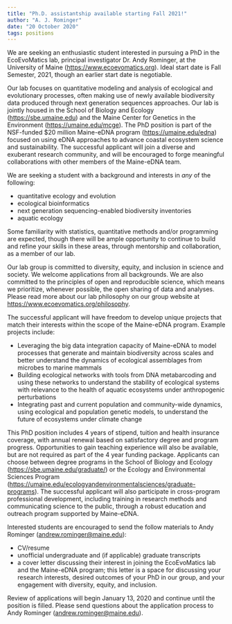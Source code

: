 ```yaml
---
title: "Ph.D. assistantship available starting Fall 2021!"
author: "A. J. Rominger"
date: "20 October 2020"
tags: positions
---
```



We are seeking an enthusiastic student interested in pursuing a PhD in the EcoEvoMatics lab, principal investigator Dr. Andy Rominger, at the University of Maine (https://www.ecoevomatics.org). Ideal start date is Fall Semester, 2021, though an earlier start date is negotiable.

Our lab focuses on quantitative modeling and analysis of ecological and evolutionary processes, often making use of newly available biodiversity data produced through next generation sequences approaches.  Our lab is jointly housed in the School of Biology and Ecology (https://sbe.umaine.edu) and the Maine Center for Genetics in the Environment (https://umaine.edu/mcge). The PhD position is part of the NSF-funded $20 million Maine-eDNA program (https://umaine.edu/edna) focused on using eDNA approaches to advance coastal ecosystem science and sustainability.  The successful applicant will join a diverse and exuberant research community, and will be encouraged to forge meaningful collaborations with other members of the Maine-eDNA team.

We are seeking a student with a background and interests in *any* of the following:

- quantitative ecology and evolution
- ecological bioinformatics
- next generation sequencing-enabled biodiversity inventories
- aquatic ecology  

Some familiarity with statistics, quantitative methods and/or programming are expected, though there will be ample opportunity to continue to build and refine your skills in these areas, through mentorship and collaboration, as a member of our lab.

Our lab group is committed to diversity, equity, and inclusion in science and society. We welcome applications from all backgrounds. We are also committed to the principles of open and reproducible science, which means we prioritize, whenever possible, the open sharing of data and analyses. Please read more about our lab philosophy on our group website at https://www.ecoevomatics.org/philosophy.

The successful applicant will have freedom to develop unique projects that match their interests within the scope of the Maine-eDNA program. Example projects include:

- Leveraging the big data integration capacity of Maine-eDNA to model processes that generate and maintain biodiversity across scales and better understand the dynamics of ecological assemblages from microbes to marine mammals
- Building ecological networks with tools from DNA metabarcoding and using these networks to understand the stability of ecological systems with relevance to the health of aquatic ecosystems under anthropogenic perturbations
- Integrating past and current population and community-wide dynamics, using ecological and population genetic models, to understand the future of ecosystems under climate change

This PhD position includes 4 years of stipend, tuition and health insurance coverage, with annual renewal based on satisfactory degree and program progress. Opportunities to gain teaching experience will also be available, but are not required as part of the 4 year funding package. Applicants can choose between degree programs in the School of Biology and Ecology (https://sbe.umaine.edu/graduate/) or the Ecology and Environmental Sciences Program (https://umaine.edu/ecologyandenvironmentalsciences/graduate-programs). The successful applicant will also participate in cross-program professional development, including training in research methods and communicating science to the public, through a robust education and outreach program supported by Maine-eDNA.

Interested students are encouraged to send the follow materials to Andy Rominger ([andrew.rominger@maine.edu](mailto:andrew.rominger@maine.edu)):

- CV/resume
- unofficial undergraduate and (if applicable) graduate transcripts 
- a cover letter discussing their interest in joining the EcoEvoMatics lab and the Maine-eDNA program; this letter is a space for discussing your research interests, desired outcomes of your PhD in our group, and your engagement with diversity, equity, and inclusion.

Review of applications will begin January 13, 2020 and continue until the position is filled.  Please send questions about the application process to Andy Rominger ([andrew.rominger@maine.edu](mailto:andrew.rominger@maine.edu)).

